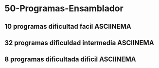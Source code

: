 # 50-Programas-Ensamblador
## 10 programas dificultad facil ASCIINEMA
## 32 programas dificuldad intermedia ASCIINEMA
## 8 programas dificultada dificil ASCIINEMA

